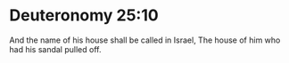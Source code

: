 # Deuteronomy 25:10

And the name of his house shall be called in Israel, The house of him who had his sandal pulled off.
